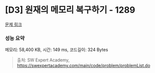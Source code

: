 # [D3] 원재의 메모리 복구하기 - 1289 

[문제 링크](https://swexpertacademy.com/main/code/problem/problemDetail.do?contestProbId=AV19AcoKI9sCFAZN) 

### 성능 요약

메모리: 58,400 KB, 시간: 149 ms, 코드길이: 324 Bytes



> 출처: SW Expert Academy, https://swexpertacademy.com/main/code/problem/problemList.do